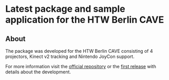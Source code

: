 # Latest package and sample application for the HTW Berlin CAVE

## About
The package was developed for the HTW Berlin CAVE consisting
of 4 projectors, Kinect v2 tracking and Nintendo JoyCon support.

For more information visit the [official repository](https://github.com/HTW-Berlin-CAVE) or the [first release](https://github.com/HTW-Berlin-CAVE/cave-package/blob/0.0.1-preview/cave-package-development/Packages/de.htw.cave/Documentation~/General.md) with details about the development.
